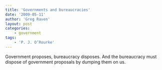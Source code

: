 ```yaml
---
title: 'Governments and bureaucracies'
date: '2009-05-11'
author: 'Greg Raven'
layout: post
categories:
    - government
tags:
    - 'P. J. O’Rourke'
---
```


Government proposes, bureaucracy disposes. And the bureaucracy must dispose of government proposals by dumping them on us.